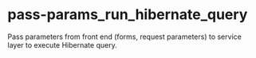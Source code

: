 pass-params_run_hibernate_query
===============================

Pass parameters from front end (forms, request parameters) to service layer to execute Hibernate query.
